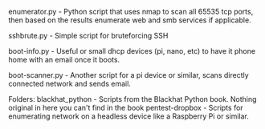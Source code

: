 
enumerator.py - Python script that uses nmap to scan all 65535 tcp ports, then based on the results enumerate web and smb services if applicable. 

sshbrute.py - Simple script for bruteforcing SSH

boot-info.py - Useful or small dhcp devices (pi, nano, etc) to have it phone home with an email once it boots.

boot-scanner.py - Another script for a pi device or similar, scans directly connected network and sends email. 

Folders: 
blackhat_python - Scripts from the Blackhat Python book. Nothing original in here you can't find in the book
pentest-dropbox - Scripts for enumerating network on a headless device like a Raspberry Pi or similar. 
